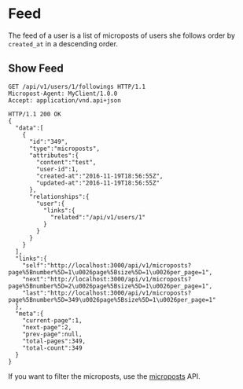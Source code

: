 # Feed

The feed of a user is a list of microposts of users she follows order by `created_at` in a descending order.

## Show Feed
```http
GET /api/v1/users/1/followings HTTP/1.1
Micropost-Agent: MyClient/1.0.0
Accept: application/vnd.api+json
```
```http
HTTP/1.1 200 OK
{  
  "data":[  
    {  
      "id":"349",
      "type":"microposts",
      "attributes":{  
        "content":"test",
        "user-id":1,
        "created-at":"2016-11-19T18:56:55Z",
        "updated-at":"2016-11-19T18:56:55Z"
      },
      "relationships":{  
        "user":{  
          "links":{  
            "related":"/api/v1/users/1"
          }
        }
      }
    }
  ],
  "links":{  
    "self":"http://localhost:3000/api/v1/microposts?page%5Bnumber%5D=1\u0026page%5Bsize%5D=1\u0026per_page=1",
    "next":"http://localhost:3000/api/v1/microposts?page%5Bnumber%5D=2\u0026page%5Bsize%5D=1\u0026per_page=1",
    "last":"http://localhost:3000/api/v1/microposts?page%5Bnumber%5D=349\u0026page%5Bsize%5D=1\u0026per_page=1"
  },
  "meta":{  
    "current-page":1,
    "next-page":2,
    "prev-page":null,
    "total-pages":349,
    "total-count":349
  }
}
```

If you want to filter the microposts, use the [microposts](#microposts) API.
